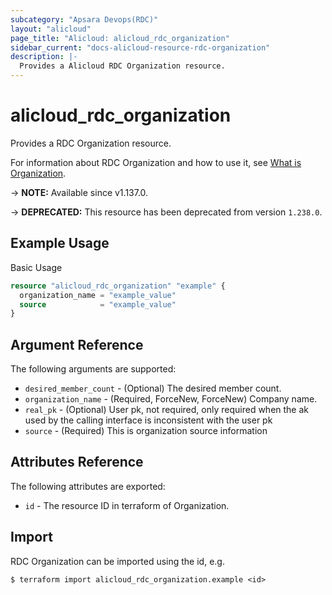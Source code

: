 ```yaml
---
subcategory: "Apsara Devops(RDC)"
layout: "alicloud"
page_title: "Alicloud: alicloud_rdc_organization"
sidebar_current: "docs-alicloud-resource-rdc-organization"
description: |-
  Provides a Alicloud RDC Organization resource.
---
```


# alicloud_rdc_organization

Provides a RDC Organization resource.

For information about RDC Organization and how to use it, see [What is Organization](https://www.alibabacloud.com/help/en/yunxiao/product-overview/what-is-cloud-effect).

-> **NOTE:** Available since v1.137.0.

-> **DEPRECATED:** This resource has been deprecated from version `1.238.0`.

## Example Usage

Basic Usage

```terraform
resource "alicloud_rdc_organization" "example" {
  organization_name = "example_value"
  source            = "example_value"
}

```

## Argument Reference

The following arguments are supported:

* `desired_member_count` - (Optional) The desired member count.
* `organization_name` - (Required, ForceNew, ForceNew) Company name.
* `real_pk` - (Optional) User pk, not required, only required when the ak used by the calling interface is inconsistent with the user pk
* `source` - (Required) This is organization source information

## Attributes Reference

The following attributes are exported:

* `id` - The resource ID in terraform of Organization.

## Import

RDC Organization can be imported using the id, e.g.

```shell
$ terraform import alicloud_rdc_organization.example <id>
```
